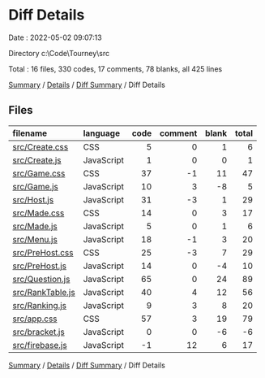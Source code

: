 # Diff Details

Date : 2022-05-02 09:07:13

Directory c:\Code\Tourney\src

Total : 16 files,  330 codes, 17 comments, 78 blanks, all 425 lines

[Summary](results.md) / [Details](details.md) / [Diff Summary](diff.md) / Diff Details

## Files
| filename | language | code | comment | blank | total |
| :--- | :--- | ---: | ---: | ---: | ---: |
| [src/Create.css](/src/Create.css) | CSS | 5 | 0 | 1 | 6 |
| [src/Create.js](/src/Create.js) | JavaScript | 1 | 0 | 0 | 1 |
| [src/Game.css](/src/Game.css) | CSS | 37 | -1 | 11 | 47 |
| [src/Game.js](/src/Game.js) | JavaScript | 10 | 3 | -8 | 5 |
| [src/Host.js](/src/Host.js) | JavaScript | 31 | -3 | 1 | 29 |
| [src/Made.css](/src/Made.css) | CSS | 14 | 0 | 3 | 17 |
| [src/Made.js](/src/Made.js) | JavaScript | 5 | 0 | 1 | 6 |
| [src/Menu.js](/src/Menu.js) | JavaScript | 18 | -1 | 3 | 20 |
| [src/PreHost.css](/src/PreHost.css) | CSS | 25 | -3 | 7 | 29 |
| [src/PreHost.js](/src/PreHost.js) | JavaScript | 14 | 0 | -4 | 10 |
| [src/Question.js](/src/Question.js) | JavaScript | 65 | 0 | 24 | 89 |
| [src/RankTable.js](/src/RankTable.js) | JavaScript | 40 | 4 | 12 | 56 |
| [src/Ranking.js](/src/Ranking.js) | JavaScript | 9 | 3 | 8 | 20 |
| [src/app.css](/src/app.css) | CSS | 57 | 3 | 19 | 79 |
| [src/bracket.js](/src/bracket.js) | JavaScript | 0 | 0 | -6 | -6 |
| [src/firebase.js](/src/firebase.js) | JavaScript | -1 | 12 | 6 | 17 |

[Summary](results.md) / [Details](details.md) / [Diff Summary](diff.md) / Diff Details